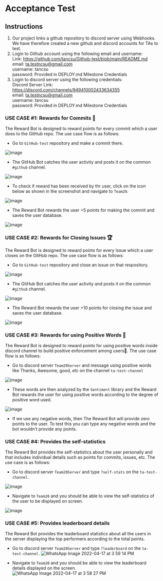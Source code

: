 # Acceptance Test 

## Instructions

1. Our project links a github repository to discord server using Webhooks. We have therefore created a new github and discord accounts for TAs to test. 
2. Login to Github account using the following email and username: <br>
   Link: https://github.com/tancsu/Github-test/blob/main/README.md <br>
   email: ta.testncsu@gmail.com <br>
   username: tancsu <br>
   password: Provided in DEPLOY.md Milestone Credentials <br>
3. Login to discord server using the following credentials: <br>
   Discord Server Link: https://discord.com/channels/949410002433634355 <br>
   email: ta.testncsu@gmail.com <br>
   username: tancsu <br>
   password: Provided in DEPLOY.md Milestone Credentials

### USE CASE #1: Rewards for Commits 	🎁

The Reward Bot is designed to reward points for every commit which a user does to the GitHub repo. The use case flow is as follows:

- Go to ```GitHub-test``` repository and make a commit there.

![image](https://media.github.ncsu.edu/user/22719/files/62f280fc-1f29-4723-80e1-3bdbd44168db)

- The GitHub Bot catches the user activity and posts it on the common ```#github``` channel.

![image](https://media.github.ncsu.edu/user/22719/files/80810107-796c-4ba5-88e7-5e5b7da06282)

- To check if reward has been received by thr user, click on the icon below as shown in the screenshot and navigate to ```Team20```.

![image](https://media.github.ncsu.edu/user/22719/files/2e79e6d8-15b4-4962-b58c-70ecd219bf33)

- The Reward Bot rewards the user +5 points for making the commit and saves the user database.

![image](https://media.github.ncsu.edu/user/22719/files/da868f84-1944-4b7a-a492-6d6fdbd36d28)



### USE CASE #2: Rewards for Closing Issues 🏆	

The Reward Bot is designed to reward points for every Issue which a user closes on the GitHub repo. The use case flow is as follows:

- Go to ```GitHub-test``` repository and close an issue on that respository.

![image](https://media.github.ncsu.edu/user/22719/files/e491fb9d-4d35-4450-bc95-18f59775d930)

- The GitHub Bot catches the user activity and posts it on the common ```#github``` channel.

![image](https://media.github.ncsu.edu/user/22719/files/382904d3-1ef5-4a28-a0bd-54feb3721787)

- The Reward Bot rewards the user +10 points for closing the issue and saves the user database.

![image](https://media.github.ncsu.edu/user/22719/files/d73fb2a3-d18b-472e-a875-f2048e1b8937)

### USE CASE #3: Rewards for using Positive Words 🎉

The Reward Bot is designed to reward points for using positive words inside discord channel to build positive enforcement among users🥳. The use case flow is as follows:

- Go to discord server ```Team20Server``` and message using positive words like Thanks, Awesome, good, etc on the channel ```ta-test-channel```

![image](https://media.github.ncsu.edu/user/22719/files/a5fd7827-ca04-4565-8d48-c2e6e3b5d56f)

-  These words are then analyzed by the ```Sentiment``` library and the Reward Bot rewards the user for using positive words according to the degree of positive word used.

![image](https://media.github.ncsu.edu/user/22719/files/834a14d5-b5f0-4055-9ff3-69644af6fe01)

- If we use any negative words, then The Reward Bot will provide zero points to the user. To test this you can type any negative words and the bot wouldn't provide any points.

### USE CASE #4: Provides the self-statistics

The Reward Bot provides the self-statistics about the user personally and that includes individual details such as points for commits, issues, etc. The use case is as follows:

- Go to discord server ```Team20Server``` and type ```?self-stats``` on the ```ta-test-channel```.

![image](https://media.github.ncsu.edu/user/22719/files/41aaa7e1-c6cf-4b6e-a674-5807e0cad660)

- Navigate to ```Team20``` and you should be able to view the self-statistics of the user to be displayed on screen.

![image](https://media.github.ncsu.edu/user/22719/files/95c419ab-c882-4d97-b049-495cfb5030fe)


### USE CASE #5: Provides leaderboard details

The Reward Bot provides the leaderboard statistics about all the users in the server displaying the top performers according to the total points.

- Go to discord server ```Team20Server``` and type ```?leaderboard``` on the ```ta-test-channel```.
![WhatsApp Image 2022-04-17 at 3 59 14 PM](https://media.github.ncsu.edu/user/22729/files/08ff3422-9996-41f8-b597-e1f889ef380a)


- Navigate to ```Team20``` and you should be able to view the leaderboard details displayed on the screen.
![WhatsApp Image 2022-04-17 at 3 58 27 PM](https://media.github.ncsu.edu/user/22729/files/ef6db8b6-ef7b-42d6-80ec-e1cf770bd8e4)



